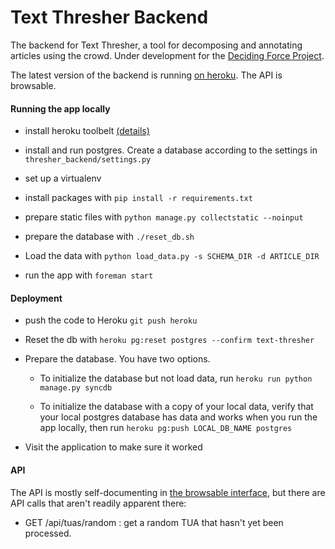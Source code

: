 Text Thresher Backend
=====================

The backend for Text Thresher, a tool for decomposing and annotating articles
using the crowd. Under development for the
[Deciding Force Project](http://www.decidingforce.org/).

The latest version of the backend is running
[on heroku](http://text-thresher.herokuapp.com/api). The API is browsable.

#### Running the app locally

- install heroku toolbelt
  [(details)](https://devcenter.heroku.com/articles/getting-started-with-python#set-up)

- install and run postgres. Create a database according to the settings in
  `thresher_backend/settings.py`

- set up a virtualenv

- install packages with `pip install -r requirements.txt`

- prepare static files with `python manage.py collectstatic --noinput`

- prepare the database with `./reset_db.sh`

- Load the data with `python load_data.py -s SCHEMA_DIR -d ARTICLE_DIR`

- run the app with `foreman start`

#### Deployment

- push the code to Heroku `git push heroku`

- Reset the db with `heroku pg:reset postgres --confirm text-thresher`

- Prepare the database. You have two options.

  - To initialize the database but not load data, run
    `heroku run python manage.py syncdb`

  - To initialize the database with a copy of your local data, verify that your
    local postgres database has data and works when you run the app locally,
    then run `heroku pg:push LOCAL_DB_NAME postgres`

- Visit the application to make sure it worked

#### API

The API is mostly self-documenting in
[the browsable interface](http://text-thresher.herokuapp.com/api), but there are
API calls that aren't readily apparent there:

- GET /api/tuas/random : get a random TUA that hasn't yet been processed.